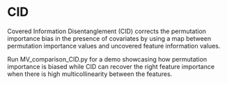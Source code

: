 # CID
Covered Information Disentanglement (CID) corrects the permutation importance bias in the presence of covariates by using a map between permutation importance values and uncovered feature information values.

Run MV_comparison_CID.py for a demo showcasing how permutation importance is biased while CID can recover the right feature importance when there is high multicollinearity between the features. 
